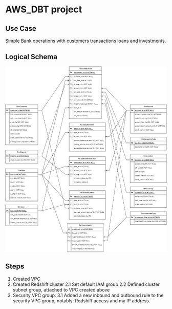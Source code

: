 # AWS_DBT project
## Use Case
Simple Bank operations with customers transactions loans and investments.

## Logical Schema
![alt text](https://github.com/arl9kin/AWS_DBT/blob/main/content/logical_view.drawio.png?raw=true)

## Steps
1. Created VPC
2. Created Redshift cluster
   2.1 Set default IAM group
   2.2 Defined cluster subnet group, attached to VPC created above
3. Security VPC group:
  3.1 Added a new inbound and outbound rule to the security VPC group, notably: Redshift access and my IP address.
